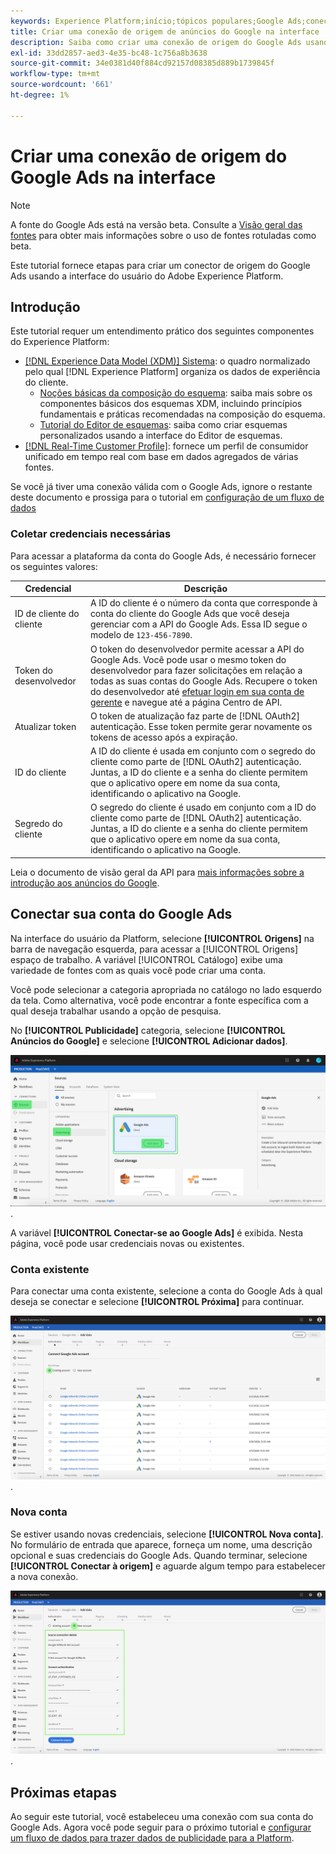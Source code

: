 ```yaml
---
keywords: Experience Platform;início;tópicos populares;Google Ads;conector de origem do Google Ads;conector do google ads
title: Criar uma conexão de origem de anúncios do Google na interface
description: Saiba como criar uma conexão de origem do Google Ads usando a interface do usuário do Adobe Experience Platform.
exl-id: 33dd2857-aed3-4e35-bc48-1c756a8b3638
source-git-commit: 34e0381d40f884cd92157d08385d889b1739845f
workflow-type: tm+mt
source-wordcount: '661'
ht-degree: 1%

---
```


# Criar uma conexão de origem do Google Ads na interface

>[!NOTE]
>
>A fonte do Google Ads está na versão beta. Consulte a [Visão geral das fontes](../../../../home.md#terms-and-conditions) para obter mais informações sobre o uso de fontes rotuladas como beta.

Este tutorial fornece etapas para criar um conector de origem do Google Ads usando a interface do usuário do Adobe Experience Platform.

## Introdução

Este tutorial requer um entendimento prático dos seguintes componentes do Experience Platform:

* [[!DNL Experience Data Model (XDM)] Sistema](../../../../../xdm/home.md): o quadro normalizado pelo qual [!DNL Experience Platform] organiza os dados de experiência do cliente.
   * [Noções básicas da composição do esquema](../../../../../xdm/schema/composition.md): saiba mais sobre os componentes básicos dos esquemas XDM, incluindo princípios fundamentais e práticas recomendadas na composição do esquema.
   * [Tutorial do Editor de esquemas](../../../../../xdm/tutorials/create-schema-ui.md): saiba como criar esquemas personalizados usando a interface do Editor de esquemas.
* [[!DNL Real-Time Customer Profile]](../../../../../profile/home.md): fornece um perfil de consumidor unificado em tempo real com base em dados agregados de várias fontes.

Se você já tiver uma conexão válida com o Google Ads, ignore o restante deste documento e prossiga para o tutorial em [configuração de um fluxo de dados](../../dataflow/advertising.md)

### Coletar credenciais necessárias

Para acessar a plataforma da conta do Google Ads, é necessário fornecer os seguintes valores:

| Credencial | Descrição |
| ---------- | ----------- |
| ID de cliente do cliente | A ID do cliente é o número da conta que corresponde à conta do cliente do Google Ads que você deseja gerenciar com a API do Google Ads. Essa ID segue o modelo de `123-456-7890`. |
| Token do desenvolvedor | O token do desenvolvedor permite acessar a API do Google Ads. Você pode usar o mesmo token do desenvolvedor para fazer solicitações em relação a todas as suas contas do Google Ads. Recupere o token do desenvolvedor até [efetuar login em sua conta de gerente](https://ads.google.com/home/tools/manager-accounts/) e navegue até a página Centro de API. |
| Atualizar token | O token de atualização faz parte de [!DNL OAuth2] autenticação. Esse token permite gerar novamente os tokens de acesso após a expiração. |
| ID do cliente | A ID do cliente é usada em conjunto com o segredo do cliente como parte de [!DNL OAuth2] autenticação. Juntas, a ID do cliente e a senha do cliente permitem que o aplicativo opere em nome da sua conta, identificando o aplicativo na Google. |
| Segredo do cliente | O segredo do cliente é usado em conjunto com a ID do cliente como parte de [!DNL OAuth2] autenticação. Juntas, a ID do cliente e a senha do cliente permitem que o aplicativo opere em nome da sua conta, identificando o aplicativo na Google. |

Leia o documento de visão geral da API para [mais informações sobre a introdução aos anúncios do Google](https://developers.google.com/google-ads/api/docs/first-call/overview).

## Conectar sua conta do Google Ads

Na interface do usuário da Platform, selecione **[!UICONTROL Origens]** na barra de navegação esquerda, para acessar a [!UICONTROL Origens] espaço de trabalho. A variável [!UICONTROL Catálogo] exibe uma variedade de fontes com as quais você pode criar uma conta.

Você pode selecionar a categoria apropriada no catálogo no lado esquerdo da tela. Como alternativa, você pode encontrar a fonte específica com a qual deseja trabalhar usando a opção de pesquisa.

No **[!UICONTROL Publicidade]** categoria, selecione **[!UICONTROL Anúncios do Google]** e selecione **[!UICONTROL Adicionar dados]**.

![Uma imagem da fonte do Google Ads no catálogo de fontes da interface do Experience Platform](../../../../images/tutorials/create/ads/catalog.png).

A variável **[!UICONTROL Conectar-se ao Google Ads]** é exibida. Nesta página, você pode usar credenciais novas ou existentes.

### Conta existente

Para conectar uma conta existente, selecione a conta do Google Ads à qual deseja se conectar e selecione **[!UICONTROL Próxima]** para continuar.

![Uma imagem de uma lista de contas existentes que você pode usar para criar um fluxo de dados do Google Ads com](../../../../images/tutorials/create/ads/existing.png).

### Nova conta

Se estiver usando novas credenciais, selecione **[!UICONTROL Nova conta]**. No formulário de entrada que aparece, forneça um nome, uma descrição opcional e suas credenciais do Google Ads. Quando terminar, selecione **[!UICONTROL Conectar à origem]** e aguarde algum tempo para estabelecer a nova conexão.

![Uma imagem da tela de conexão da nova conta na interface do Experience Platform](../../../../images/tutorials/create/ads/connect.png).

## Próximas etapas

Ao seguir este tutorial, você estabeleceu uma conexão com sua conta do Google Ads. Agora você pode seguir para o próximo tutorial e [configurar um fluxo de dados para trazer dados de publicidade para a Platform](../../dataflow/advertising.md).
